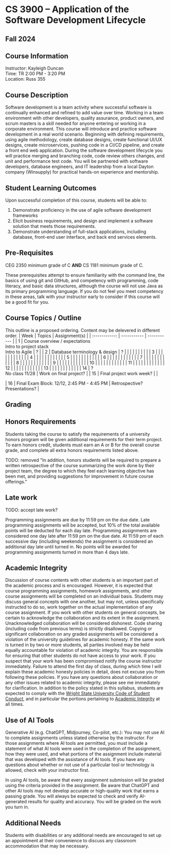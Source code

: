 # CS 3900 – Application of the Software Development Lifecycle
## Fall 2024

## Course Information
Instructor: Kayleigh Duncan  
Time: TR 2:00 PM - 3:20 PM  
Location: Russ 355  

## Course Description
Software development is a team activity where successful software is continually enhanced and refined to add value over time. Working in a team environment with other developers, quality assurance, product owners, and scrum masters is a skill needed for anyone entering or working in a corporate environment. This course will introduce and practice software development in a real world scenario. Beginning with defining requirements, using agile methodology, create database designs, create functional UI/UX designs, create microservices, pushing code in a CI/CD pipeline, and create a front end web application. During the software development lifecycle you will practice merging and branching code, code review others changes, and unit and performance test code. You will be partnered with software developers, database engineers, and IT leadership from a local Dayton company (Winsupply) for practical hands-on experience and mentorship.

## Student Learning Outcomes 
Upon successful completion of this course, students will be able to:	
1. Demonstrate proficiency in the use of agile software development frameworks
2. Elicit business requirements, and design and implement a software solution that meets those requirements.
3. Demonstrate understanding of full-stack applications, including database, front-end user interface, and back end services elements.

## Pre-Requisites

CEG 2350 minimum grade of C **AND** CS 1181 minimum grade of C.

These prerequisites attempt to ensure familiarity with the command line, the basics of using git and GitHub, and competency with programming, code literacy, and basic data structures, although the course will not use Java as its primary programming language.  If you do not feel you meet competency in these areas, talk with your instructor early to consider if this course will be a good fit for you.

## Course Topics / Outline
This outline is a proposed ordering.  Content may be delevered in different order.
| Week    | Topics   | Assignment(s) |
| :-----------:  | ----------- | ----------- |
| 1      | Course overview / expectations <br> Intro to project stack <br> Intro to Agile                   | ? |
| 2      | Database terminology & design    | ? |
|        |                   |      |
|        |                   |      |
| 3      |                   |      |
|        |                   |      |
|        |                   |      |
| 4      |                   |      |
|        |                   |      |
|        |                   |      |
| 5      |                   |      |
|        |                   |      |
|        |                   |      |
| 6      |                   |      |
|        |                   |      |
|        |                   |      |
| 7      |                   |      |
|        |                   |      |
|        |                   |      |
| 8      |                   |      |
|        |                   |      |
|        |                   |      |
| 9      |                   |      |
|        |                   |      |
|        |                   |      |
| 10     |                   |      |
|        |                   |      |
|        |                   |      |
| 11     |                   |      |
|        |                   |      |
|        |                   |      |
| 12     |                   |      |
|        |                   |      |
|        |                   |      |
| 13     |                   |      |
|        |                   |      |
|        |                   |      |
| 14     |  ?   <br> No class 11/28  | Work on final project? |
| 15     |  Final project work week?   |      |

| 16     | Final Exam Block: 12/12, 2:45 PM - 4:45 PM  | Retrospective?  Presentations?  |

## Grading



## Honors Requirements

Students taking the course to satisfy the requirements of a university honors program will be given additional requirements for their term project.  To earn honors credit, students must earn an A or B for the overall course grade, and complete all extra honors requirements listed above. 

TODO: removed "In addition, honors students will be required to prepare a written retrospective of the course summarizing the work done by their project team, the degree to which they feel each learning objective has been met, and providing suggestions for improvement in future course offerings."

## Late work

TODO: accept late work?

Programming assignments are due by 11:59 pm on the due date. Late programming assignments will be accepted, but 10% of the total available points will be deducted for each day late. Programming assignments are considered one day late after 11:59 pm on the due date. At 11:59 pm of each successive day (including weekends) the assignment is considered an additional day late until turned in. No points will be awarded for programming assignments turned in more than 4 days late.

## Academic Integrity

Discussion of course contents with other students is an important part of the academic process and is encouraged. However, it is expected that course programming assignments, homework assignments, and other course assignments will be completed on an individual basis. Students may discuss general concepts with one another, but may not, unless specifically instructed to do so, work together on the actual implementation of any course assignment. If you work with other students on general concepts, be certain to acknowledge the collaboration and its extent in the assignment. Unacknowledged collaboration will be considered dishonest. Code sharing (including code from previous terms) is strictly disallowed. Copying or significant collaboration on any graded assignments will be considered a violation of the university guidelines for academic honesty. If the same work is turned in by two or more students, all parties involved may be held equally accountable for violation of academic integrity. You are responsible for ensuring that other students do not have access to your work.  If you suspect that your work has been compromised notify the course instructor immediately. Failure to attend the first day of class, during which time I will explain these academic honesty policies in detail, does not excuse you from following these policies. If you have any questions about collaboration or any other issues related to academic integrity, please see me immediately for clarification. In addition to the policy stated in this syllabus, students are expected to comply with the [Wright State University Code of Student Conduct](http://www.wright.edu/students/judicial/conduct.html), and in particular the portions pertaining to [Academic Integrity](http://www.wright.edu/students/judicial/integrity.html) at all times.

## Use of AI Tools
Generative AI (e.g. ChatGPT, Midjourney, Co-pilot, etc.): You may not use AI to complete assignments unless stated otherwise by the instructor.  For those assignments where AI tools are permitted, you must include a statement of what AI tools were used in the completion of the assignment, how they were used, and what portions of the assignment include material that was developed with the assistance of AI tools.  If you have any questions about whether or not use of a particular tool or technology is allowed, check with your instructor first. 

In using AI tools, be aware that every assignment submission will be graded using the criteria provided in the assignment. Be aware that ChatGPT and other AI tools may not develop accurate or high-quality work that earns a passing grade. You will always be expected to check and verify AI-generated results for quality and accuracy. You will be graded on the work you turn in.

## Additional Needs
Students with disabilities or any additional needs are encouraged to set up an appointment at their convenience to discuss any classroom accommodation that may be necessary.




